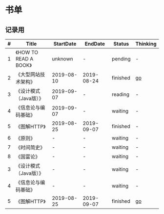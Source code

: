 # 书单 

## 记录用

| # | Title | StartDate | EndDate | Status | Thinking |
|---| ----- | --------- | ------- | ------ | -------- |
| 1 | 《HOW TO READ A BOOK》 | unknown | - | pending | - |
| 2 | 《大型网站技术架构》 | 2019-08-10 | 2019-08-24 | finished | [go](./thinking/book2) |
| 3 | 《设计模式（Java版）》 | 2019-09-07 | - | reading | - |
| 4 | 《信息论与编码基础》 | 2019-09-07 | - | waiting | - |
| 5 | 《图解HTTP》 | 2019-08-25 | 2019-09-07 | finished | - |
| 6 | 《原则》 | - | - | waiting | - |
| 7 | 《时间简史》 | - | - | waiting | - |
| 8 | 《国富论》 | - | - | waiting | - |
| 3 | 《设计模式（Java版）》 | - | - | waiting | - |
| 4 | 《信息论与编码基础》 | - | - | waiting | - |
| 5 | 《图解HTTP》 | 2019-08-25 | 2019-09-07 | finished | [go](./thinking/book5) |
